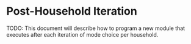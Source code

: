 # Post-Household Iteration

TODO: This document will describe how to program a new module that executes after each iteration of mode choice per household.